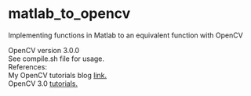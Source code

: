 # matlab_to_opencv
Implementing functions in Matlab to an equivalent function with OpenCV  

OpenCV version 3.0.0    
See compile.sh file for usage.  
References:  
My OpenCV tutorials blog [link.](http://open-cv.blogspot.in/)  
OpenCV 3.0 [tutorials.](http://docs.opencv.org/3.0-beta/doc/tutorials/tutorials.html)  
